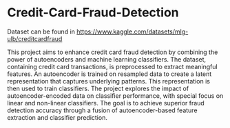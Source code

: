 # Credit-Card-Fraud-Detection

Dataset can be found in https://www.kaggle.com/datasets/mlg-ulb/creditcardfraud

This project aims to enhance credit card fraud detection by combining the power of autoencoders and machine learning classifiers. The dataset, containing credit card transactions, is preprocessed to extract meaningful features. An autoencoder is trained on resampled data to create a latent representation that captures underlying patterns. This representation is then used to train classifiers. The project explores the impact of autoencoder-encoded data on classifier performance, with special focus on linear and non-linear classifiers. The goal is to achieve superior fraud detection accuracy through a fusion of autoencoder-based feature extraction and classifier prediction.
